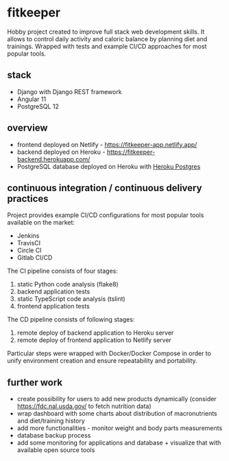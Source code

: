 # fitkeeper
Hobby project created to improve full stack web development skills. It allows to control daily activity and caloric balance by planning diet and trainings. Wrapped with tests and example CI/CD approaches for most popular tools.

## stack
* Django with Django REST framework
* Angular 11
* PostgreSQL 12

## overview
* frontend deployed on Netlify - https://fitkeeper-app.netlify.app/
* backend deployed on Heroku - https://fitkeeper-backend.herokuapp.com/
* PostgreSQL database deployed on Heroku with [Heroku Postgres](https://www.heroku.com/postgres)

## continuous integration / continuous delivery practices

Project provides example CI/CD configurations for most popular tools available on the market:
* Jenkins
* TravisCI
* Circle CI
* Gitlab CI/CD

The CI pipeline consists of four stages:
1) static Python code analysis (flake8)
2) backend application tests
3) static TypeScript code analysis (tslint)
4) frontend application tests

The CD pipeline consists of following stages:
1) remote deploy of backend application to Heroku server
2) remote deploy of frontend application to Netlify server

Particular steps were wrapped with Docker/Docker Compose in order to unify environment creation and ensure repeatability and portability.

## further work

* create possibility for users to add new products dynamically (consider https://fdc.nal.usda.gov/ to fetch nutrition data)
* wrap dashboard with some charts about distribution of macronutrients and diet/training history
* add more functionalities - monitor weight and body parts measurements
* database backup process
* add some monitoring for applications and database + visualize that with available open source tools
